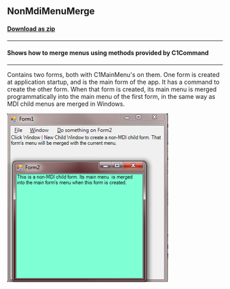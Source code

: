 ## NonMdiMenuMerge
#### [Download as zip](https://minhaskamal.github.io/DownGit/#/home?url=https://github.com/GrapeCity/ComponentOne-WinForms-Samples/tree/master/NetFramework\Command\CS\NonMdiMenuMerge)
____
#### Shows how to merge menus using methods provided by C1Command
____
Contains two forms, both with C1MainMenu's on them. One form is created at application startup, and is the main form of the app.
It has a command to create the other form. When that form is created, its main menu is merged programmatically into the main menu of the first form, in the same way as MDI child menus are merged in Windows.

![screenshot](screenshot.png)
